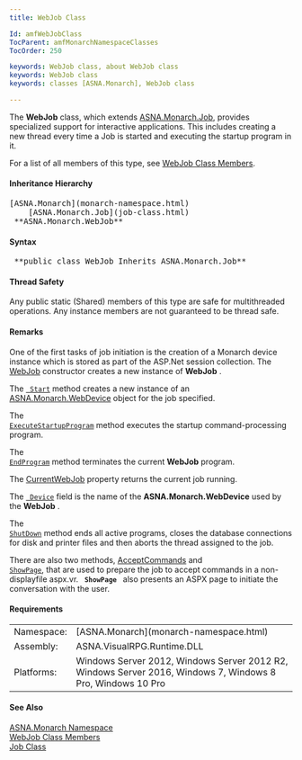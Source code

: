 ```yaml
---
title: WebJob Class

Id: amfWebJobClass
TocParent: amfMonarchNamespaceClasses
TocOrder: 250

keywords: WebJob class, about WebJob class
keywords: WebJob class
keywords: classes [ASNA.Monarch], WebJob class

---
```


The **WebJob** class, which extends [ASNA.Monarch.Job](job-class.html), provides specialized support for interactive applications. This includes creating a new thread every time a Job is started and executing the startup program in it.

For a list of all members of this type, see [WebJob Class Members](web-job-class-members.html).

#### Inheritance Hierarchy
<pre>[ASNA.Monarch](monarch-namespace.html)
    [ASNA.Monarch.Job](job-class.html)
 **ASNA.Monarch.WebJob**       </pre>

#### Syntax
<pre class="syntax"> **public class WebJob Inherits ASNA.Monarch.Job** </pre>

#### Thread Safety
Any public static (Shared) members of this type are safe for multithreaded operations. Any instance members are not guaranteed to be thread safe.

#### Remarks
One of the first tasks of job initiation is the creation of a Monarch device instance which is stored as part of the ASP.Net session collection. The [ WebJob](web-job-class-web-job-constructors.html) constructor creates a new instance of **WebJob** .

The <code>[ Start](web-job-class-start-method.html)</code> method creates a new instance of an [ ASNA.Monarch.WebDevice](web-device-class.html) object for the job specified.

The <code>[ ExecuteStartupProgram](web-job-class-execute-startup-program-method.html)</code> method executes the startup command-processing program.

The <code>[ EndProgram](web-job-class-end-programs-method.html)</code> method terminates the current **WebJob** program.

The [ CurrentWebJob](web-job-class-current-web-job-property.html) property returns the current job running.

The <code>[ Device](amfWebJobClassDeviceField.html)</code> field is the name of the **ASNA.Monarch.WebDevice** used by the **WebJob** .

The <code>[ ShutDown](web-job-class-shutdown-method.html)</code> method ends all active programs, closes the database connections for disk and printer files and then aborts the thread assigned to the job.

There are also two methods, [ AcceptCommands](web-job-class-accept-commands-method.html) and <code>[ ShowPage](web-job-class-show-page-method.html)</code>, that are used to prepare the job to accept commands in a non-displayfile aspx.vr. <code> **ShowPage** </code> also presents an ASPX page to initiate the conversation with the user.
<!-- -->

#### Requirements
<table class="dttable" cellspacing="0" cellpadding="4" width="60%">
           <colgroup>
            <col width="15%" style="font-weight:bold" />
            <col width="85%" />
          </colgroup>
          <tr>
            <td>Namespace:</td>
            <td>[ASNA.Monarch](monarch-namespace.html)</td>
          </tr>
          <tr>
            <td>Assembly:</td>
            <td>ASNA.VisualRPG.Runtime.DLL</td>
          </tr>
         <tr>
            <td>Platforms:</td>
            <td> Windows Server 2012, Windows Server 2012 R2, Windows Server 2016,  Windows 7, Windows 8 Pro, Windows 10 Pro</td>
         </tr>
</table>

<!-- end -->

#### See Also
[ASNA.Monarch Namespace](monarch-namespace.html) <br /> [WebJob Class Members](web-job-class-members.html) <br /> [Job Class](job-class.html) 

